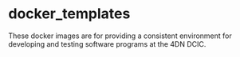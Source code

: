 # docker_templates
These docker images are for providing a consistent environment for developing and testing software programs at the 4DN DCIC.
